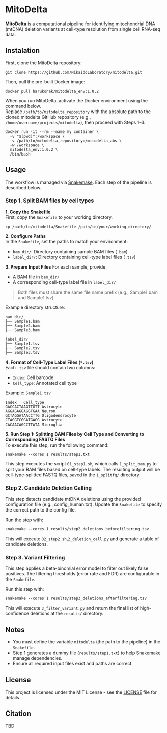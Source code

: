 # MitoDelta
**MitoDelta** is a computational pipeline for identifying mitochondrial DNA (mtDNA) deletion variants at cell-type resolution from single cell RNA-seq data.

## Instalation
First, clone the MitoDelta repository:
```
git clone https://github.com/NikaidoLaboratory/mitodelta.git
```
Then, pull the pre-built Docker image:
```
docker pull harukonak/mitodelta_env:1.0.2
```
When you run MitoDelta, activate the Docker environment using the command below.  
Replace `/path/to/mitodelta_repository` with the absolute path to the cloned mitodelta GitHub repository (e.g., `/home/username/projects/mitodelta`), then proceed with Steps 1–3.
```
docker run -it --rm --name my_container \
  -v "$(pwd)":/workspace \
  -v /path/to/mitodelta_repository:/mitodelta_abs \
  -w /workspace \
  mitodelta_env:1.0.2 \
  /bin/bash
```

## Usage
The workflow is managed via [Snakemake](https://snakemake.readthedocs.io/en/stable/).
Each step of the pipeline is described below.

### Step 1. Split BAM files by cell types
**1. Copy the Snakefile**  
First, copy the `Snakefile` to your working directory.
```
cp /path/to/mitodelta/Snakefile /path/to/your/working_directory/
```

**2. Configure Paths**  
In the `Snakefile`, set the paths to match your environment:
- `bam_dir/`: Directory containing sample BAM files (`.bam`)  
- `label_dir/`: Directory containing cell-type label files (`.tsv`)

**3. Prepare Input Files**
For each sample, provide:  
- A BAM file in `bam_dir/`
- A corresponding cell-type label file in `label_dir/`  
> Both files must share the same file name prefix (e.g., Sample1.bam and Sample1.tsv).

Example directory structure:
```
bam_dir/
├── Sample1.bam
├── Sample2.bam
├── Sample3.bam

label_dir/
├── Sample1.tsv
├── Sample2.tsv
├── Sample3.tsv
```

**4. Format of Cell-Type Label Files (`*.tsv`)**  
Each `.tsv` file should contain two columns:  
- `Index`: Cell barcode
- `Cell_type`: Annotated cell type  

Example: `Sample1.tsv`
```
Index	Cell_type
GACCACTAAGTTGTT	Astrocyte
AGGAGAGGAGGTGAA	Neuron
GCTAGGATAACCTTG	Oligodendrocyte
CTAGGTCGGATGACG	Astrocyte
CACAACAGCCTTATA	Microglia
```
**5. Run Step 1: Splitting BAM Files by Cell Type and Converting to Corresponding FASTQ Files**  
To execute this step, run the following command:
```
snakemake --cores 1 results/step1.txt
```
This step executes the script `01_step1.sh`, which calls `1_split_bam.py` to split your BAM files based on cell-type labels. The resulting output will be cell-type-splitted FASTQ files, saved in the `1_splitfq/` directory.

### Step 2. Candidate Deletion Calling
This step detects candidate mtDNA deletions using the provided configuration file (e.g., config_human.txt).
Update the `Snakefile` to specify the correct path to the config file.

Run the step with:
```
snakemake --cores 1 results/step2_deletions_beforefiltering.tsv
```
This will execute `02_step2.sh`,`2_deletion_call.py` and generate a table of candidate deletions.

### Step 3. Variant Filtering
This step applies a beta-binomial error model to filter out likely false positives.
The filtering thresholds (error rate and FDR) are configurable in the `Snakefile`.

Run this step with:
```
snakemake --cores 1 results/step3_deletions_afterfiltering.tsv
```
This will execute `3_filter_variant.py` and return the final list of high-confidence deletions at the `results/` directory.


## Notes
- You must define the variable `mitodelta` (the path to the pipeline) in the `Snakefile`.
- Step 1 generates a dummy file (`results/step1.txt`) to help Snakemake manage dependencies.
- Ensure all required input files exist and paths are correct.

## License
This project is licensed under the MIT License - see the [LICENSE](./LICENSE) file for details.

## Citation
TBD
